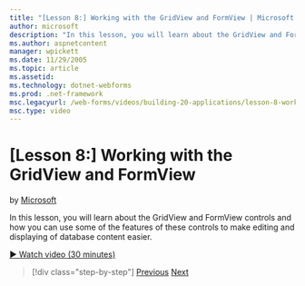 ```yaml
---
title: "[Lesson 8:] Working with the GridView and FormView | Microsoft Docs"
author: microsoft
description: "In this lesson, you will learn about the GridView and FormView controls and how you can use some of the features of these controls to make editing and displa..."
ms.author: aspnetcontent
manager: wpickett
ms.date: 11/29/2005
ms.topic: article
ms.assetid: 
ms.technology: dotnet-webforms
ms.prod: .net-framework
msc.legacyurl: /web-forms/videos/building-20-applications/lesson-8-working-with-the-gridview-and-formview
msc.type: video
---
```

[Lesson 8:] Working with the GridView and FormView
====================
by [Microsoft](https://github.com/microsoft)

In this lesson, you will learn about the GridView and FormView controls and how you can use some of the features of these controls to make editing and displaying of database content easier.

[&#9654; Watch video (30 minutes)](https://channel9.msdn.com/Blogs/ASP-NET-Site-Videos/lesson-8-working-with-the-gridview-and-formview)

>[!div class="step-by-step"]
[Previous](lesson-7-databinding-to-user-interface-controls.md)
[Next](watch-aspnet-development-in-action.md)